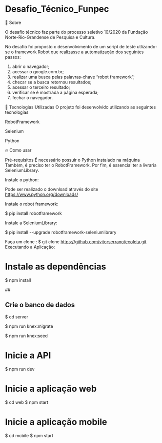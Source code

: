 # Desafio_Técnico_Funpec


🔖 Sobre

O desafio técnico faz parte do processo seletivo 10/2020 da Fundação Norte-Rio-Grandense de Pesquisa e Cultura.

No desafio foi proposto o desenvolvimento de um script de teste utlizando-se o framework Robot que realizasse a automatização dos seguintes passos:

1. abrir o navegador;
2. acessar o google.com.br;
3. realizar uma busca pelas palavras-chave “robot framework”;
4. checar se a busca retornou resultados;
5. acessar o terceiro resultado;
6. verificar se é mostrada a página esperada;
7. fechar o navegador.


🚀 Tecnologias Utilizadas
O projeto foi desenvolvido utilizando as seguintes tecnologias

RobotFramework

Selenium

Python


🔥 Como usar

Pré-requisitos
É necessário possuir o Python instalado na máquina
Também, é preciso ter o RobotFramework.
Por fim, é essencial ter a livraria SeleniumLibrary.

Instale o python:

  Pode ser realizado o download através do site https://www.python.org/downloads/
  
Instale o robot framework:

  $ pip install robotframework

Instale a SeleniumLibrary:

  $ pip install --upgrade robotframework-seleniumlibrary
  
Faça um clone :
  $ git clone https://github.com/vitorserrano/ecoleta.git
Executando a Aplicação:
  # Instale as dependências
  $ npm install

  ##<h2> Crie o banco de dados </h2>
  $ cd server
  
  $ npm run knex:migrate
  
  $ npm run knex:seed

  # Inicie a API
  $ npm run dev

  # Inicie a aplicação web
  $ cd web
  $ npm start

  # Inicie a aplicação mobile
  $ cd mobile
  $ npm start

